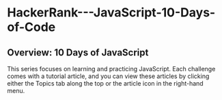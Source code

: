 # HackerRank---JavaScript-10-Days-of-Code

## Overview: 10 Days of JavaScript
This series focuses on learning and practicing JavaScript. 
Each challenge comes with a tutorial article, and you can view these articles by clicking either the Topics tab along the top or the article icon in the right-hand menu.